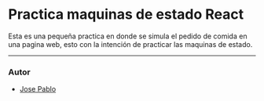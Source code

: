 # Practica maquinas de estado React
Esta es una pequeña practica en donde se simula el pedido de comida en una pagina web, esto con la intención de practicar las maquinas de estado.

------------



### Autor
- [Jose Pablo](https://github.com/PabloSan1997 "Jose Pablo")